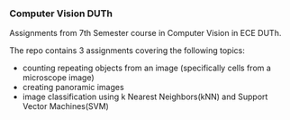 ### Computer Vision DUTh
Assignments from 7th Semester course in Computer Vision in ECE DUTh.

The repo contains 3 assignments covering the following topics:
- counting repeating objects from an image (specifically cells from a microscope image)
- creating panoramic images
- image classification using k Nearest Neighbors(kNN) and Support Vector Machines(SVM)
